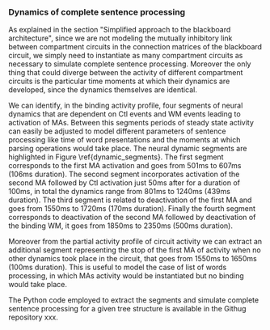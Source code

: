 ### Dynamics of complete sentence processing

As explained in the section "Simplified approach to the blackboard architecture", since we are not modeling the mutually inhibitory link between compartment circuits in the connection matrices of the blackboard circuit, we simply need to instantiate as many compartment circuits as necessary to simulate complete sentence processing. Moreover the only thing that could diverge between the activity of different compartment circuits is the particular time moments at which their dynamics are developed, since the dynamics themselves are identical.

We can identify, in the binding activity profile, four segments of neural dynamics that are dependent on Ctl events and WM events leading to activation of MAs. Between this segments periods of steady state activity can easily be adjusted to model different parameters of sentence processing like time of word presentations and the moments at which parsing operations would take place. The neural dynamic segments are highlighted in Figure \ref{dynamic_segments}. The first segment corresponds to the first MA activation and goes from 501ms to 607ms (106ms duration). The second segment incorporates activation of the second MA followed by Ctl activation just 50ms after for a duration of 100ms, in total the dynamics range from 801ms to 1240ms (439ms duration). The third segment is related to deactivation of the first MA and goes from 1550ms to 1720ms (170ms duration). Finally the fourth segment corresponds to deactivation of the second MA followed by deactivation of the binding WM, it goes from 1850ms to 2350ms (500ms duration).

Moreover from the partial activity profile of circuit activity we can extract an additional segment representing the stop of the first MA of activity when no other dynamics took place in the circuit, that goes from 1550ms to 1650ms (100ms duration). This is useful to model the case of list of words processing, in which MAs activity would be instantiated but no binding would take place.

The Python code employed to extract the segments and simulate complete sentence processing for a given tree structure is available in the Githug repository xxx.